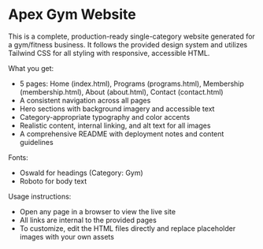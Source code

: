 # Apex Gym Website

This is a complete, production-ready single-category website generated for a gym/fitness business. It follows the provided design system and utilizes Tailwind CSS for all styling with responsive, accessible HTML.

What you get:
- 5 pages: Home (index.html), Programs (programs.html), Membership (membership.html), About (about.html), Contact (contact.html)
- A consistent navigation across all pages
- Hero sections with background imagery and accessible text
- Category-appropriate typography and color accents
- Realistic content, internal linking, and alt text for all images
- A comprehensive README with deployment notes and content guidelines

Fonts:
- Oswald for headings (Category: Gym)
- Roboto for body text

Usage instructions:
- Open any page in a browser to view the live site
- All links are internal to the provided pages
- To customize, edit the HTML files directly and replace placeholder images with your own assets
